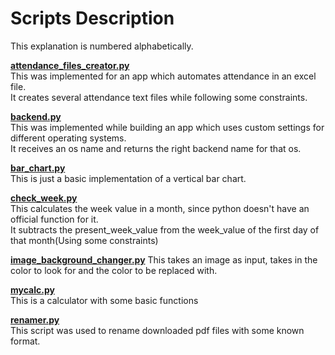 # Scripts Description
This explanation is numbered alphabetically.

**[attendance_files_creator.py](https://github.com/eaverine/Scripts-On-The-Way/blob/main/attendance_files_creator.py)**  
This was implemented for an app which automates attendance in an excel file.  
It creates several attendance text files while following some constraints.

**[backend.py](https://github.com/eaverine/Scripts-On-The-Way/blob/main/backend.py)**  
This was implemented while building an app which uses custom settings for different operating systems.  
It receives an os name and returns the right backend name for that os.

**[bar_chart.py](https://github.com/eaverine/Scripts-On-The-Way/blob/main/bar_chart.py)**  
This is just a basic implementation of a vertical bar chart.

**[check_week.py](https://github.com/eaverine/Scripts-On-The-Way/blob/main/check_week.py)**  
This calculates the week value in a month, since python doesn't have an official function for it.  
It subtracts the present_week_value from the week_value of the first day of that month(Using some constraints)

**[image_background_changer.py](https://github.com/eaverine/Scripts-On-The-Way/blob/main/image_background_changer.py)**
This takes an image as input, takes in the color to look for and the color to be replaced with.

**[mycalc.py](https://github.com/eaverine/Scripts-On-The-Way/blob/main/mycalc.py)**  
This is a calculator with some basic functions

**[renamer.py](https://github.com/eaverine/Scripts-On-The-Way/blob/main/renamer.py)**  
This script was used to rename downloaded pdf files with some known format.
